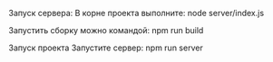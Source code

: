 Запуск сервера:
В корне проекта выполните:
node server/index.js 

Запустить сборку можно командой:
npm run build 

Запуск проекта
Запустите сервер:
npm run server  